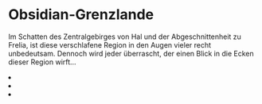 # Obsidian-Grenzlande

Im Schatten des Zentralgebirges von Hal und der Abgeschnittenheit zu Frelia, ist diese verschlafene Region in den Augen
vieler recht unbedeutsam. Dennoch wird jeder überrascht, der einen Blick in die Ecken dieser Region wirft...

<procedure title="Städte und besondere Orte">
<list columns="3">
<li><a href="Banditenlager.md"></a></li>
<li><a href="Elpis.md"></a></li>
<li><a href="Kloster-Schicksalsweg.md"></a></li>
</list>
</procedure>